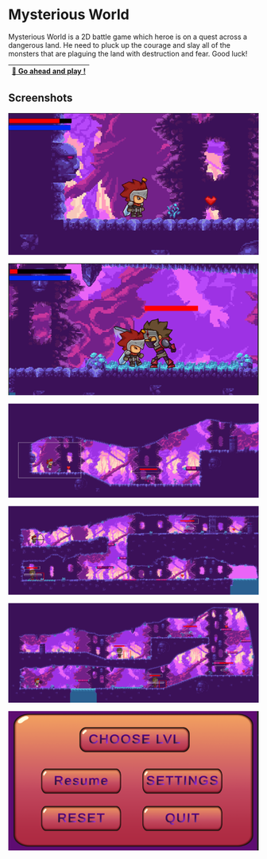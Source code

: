 # Mysterious World
Mysterious World is a 2D battle game which heroe is on a quest across a dangerous land.
He need to pluck up the courage and slay all of the monsters that are plaguing
the land with destruction and fear. 
 Good luck!

| [:rocket: Go ahead and play !](https://simmer.io) |
| --------------- | 

## Screenshots

![gamescreen1](https://github.com/mariayurchenko/UnityProject/blob/master/Screen/game1.PNG)

![gamescreen2](https://github.com/mariayurchenko/UnityProject/blob/master/Screen/game2.PNG)

![gamescreen2](https://github.com/mariayurchenko/UnityProject/blob/master/Screen/level1.PNG)

![gamescreen1](https://github.com/mariayurchenko/UnityProject/blob/master/Screen/2.PNG)

![gamescreen2](https://github.com/mariayurchenko/UnityProject/blob/master/Screen/3.PNG)

![gamescreen2](https://github.com/mariayurchenko/UnityProject/blob/master/Screen/mainmenu.PNG)
